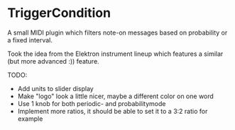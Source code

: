 # TriggerCondition

A small MIDI plugin which filters note-on messages based on probability or a fixed interval.

Took the idea from the Elektron instrument lineup which features a similar (but more advanced :)) feature.


TODO:
* Add units to slider display
* Make "logo" look a little nicer, maybe a different color on one word
* Use 1 knob for both periodic- and probabilitymode
* Implement more ratios, it should be able to set it to a 3:2 ratio for example
